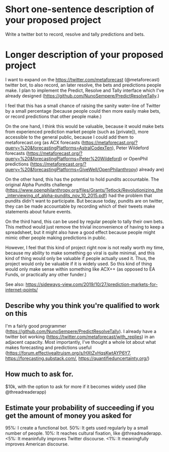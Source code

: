 # Short one-sentence description of your proposed project
Write a twitter bot to record, resolve and tally predictions and bets.

# Longer description of your proposed project
I want to expand on the https://twitter.com/metaforecast (@metaforecast) twitter bot, to also record, an later resolve, the bets and predictions people make. I plan to implement the Predict, Resolve and Tally interface which I've already designed (https://github.com/NunoSempere/PredictResolveTally.)

I feel that this has a small chance of raising the sanity water-line of Twitter by a small percentage (because people could then more easily make bets, or record predictions that other people make.)

On the one hand, I think this would be valuable, because it would make bets from experienced prediction market people (such as [private]), more accessible to the general public, because I could add them to metaforecast.org (as ACX forecasts (https://metaforecast.org/?query=%20&forecastingPlatforms=AstralCodexTen), Peter Wildeford forecasts (https://metaforecast.org/?query=%20&forecastingPlatforms=Peter%20Wildeford) or OpenPhil predictions (https://metaforecast.org/?query=%20&forecastingPlatforms=GiveWell/OpenPhilanthropy) already are)

On the other hand, this has the potential to hold pundits accountable. The original Alpha Pundits challenge (https://www.openphilanthropy.org/files/Grants/Tetlock/Revolutionizing_the_interviewing_of_alpha-pundits_nov_10_2015.pdf) had the problem that pundits didn't want to participate. But because today, pundits are on twitter, they can be made accountable by recording which of their tweets make statements about future events.

On the third hand, this can be used by regular people to tally their own bets. This method would just remove the trivial inconvenience of having to keep a spreadsheet, but it might also have a good effect because people might mimic other people making predictions in public.

However, I feel that this kind of project right now is not really worth my time, because my ability to make something go viral is quite minimal, and this kind of thing would only be valuable if people actually used it. Thus, the project would only be valuable if it is widely used. So this kind of thing would only make sense within something like ACX++ (as opposed to EA Funds, or practically any other funder.)

See also: https://sideways-view.com/2019/10/27/prediction-markets-for-internet-points/

## Describe why you think you're qualified to work on this
I'm a fairly good programmer (https://github.com/NunoSempere/PredictResolveTally). I already have a twitter bot working (https://twitter.com/metaforecast/with_replies) in an adjacent capacity. Most importantly, I've thought a whole lot about what makes forecasting and predictions useful (https://forum.effectivealtruism.org/s/HXtZvHqsKwtAYP6Y7, https://forecasting.substack.com/, https://quantifieduncertainty.org/)

## How much to ask for.
$10k, with the option to ask for more if it becomes widely used (like @threadreaderapp)

## Estimate your probability of succeeding if you get the amount of money you asked for
95%: I create a functional bot. 50%: It gets used regularly by a small number of people. 10%: It reaches cultural fixation, like @threadreaderapp. <5%: It meaninfully improves Twitter discourse. <1%: It meaningfully improves American discourse.

